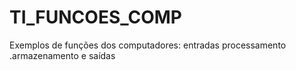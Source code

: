 # TI_FUNCOES_COMP
Exemplos de funções dos computadores: entradas  processamento .armazenamento e saídas 
